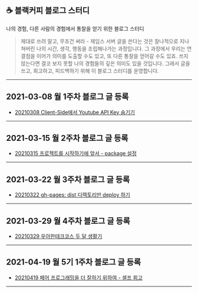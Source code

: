 ## ☕ 블랙커피 블로그 스터디

나의 경험, 다른 사람의 경험에서 통찰을 얻기 위한 블로그 스터디

> 제대로 쓰려 말고, 무조건 써라 - 제임스 서버
> 글을 쓴다는 것은 찰나적으로 지나쳐버린 나의 시간, 생각, 행동을 조립해나가는 과정입니다. 그 과정에서 우리는 연결점을 이어가 의미를 도출할 수도 있고, 또 다른 통찰을 얻어갈 수도 있죠. 쓰지 않는다면 결코 보지 못할 나의 경험들의 깊은 의미도 있을 것입니다. 그래서 글을쓰고, 회고하고, 피드백하기 위해 이 블로그 스터디를 운영합니다.

---

## 2021-03-08 월 1주차 블로그 글 등록

- [20210308 Client-Side에서 Youtube API Key 숨기기](https://velog.io/@bigsaigon333/Client-Side%EC%97%90%EC%84%9C-Youtube-API-Key-%EC%88%A8%EA%B8%B0%EA%B8%B0)

---

## 2021-03-15 월 2주차 블로그 글 등록

- [20210315 프로젝트를 시작하기에 앞서 - package 설정](https://velog.io/@bigsaigon333/%ED%94%84%EB%A1%9C%EC%A0%9D%ED%8A%B8%EB%A5%BC-%EC%8B%9C%EC%9E%91%ED%95%98%EA%B8%B0%EC%97%90-%EC%95%9E%EC%84%9C-package-%EC%84%A4%EC%A0%95)

---

## 2021-03-22 월 3주차 블로그 글 등록

- [20210322 gh-pages: dist 디렉토리만 deploy 하기](https://velog.io/@bigsaigon333/gh-pages-dist-%EB%94%94%EB%A0%89%ED%86%A0%EB%A6%AC%EB%A7%8C-deploy-%ED%95%98%EA%B8%B0)

---

## 2021-03-29 월 4주차 블로그 글 등록

- [20210329 우아한테크코스 두 달 생활기](https://velog.io/@bigsaigon333/%EC%9A%B0%EC%95%84%ED%95%9C%ED%85%8C%ED%81%AC%EC%BD%94%EC%8A%A4-%EB%91%90-%EB%8B%AC-%EC%83%9D%ED%99%9C%EA%B8%B0)

---


## 2021-04-19 월 5기 1주차 블로그 글 등록

- [20210419 페어 프로그래밍을 더 잘하기 위하여 - 셀프 회고](https://velog.io/@bigsaigon333/%ED%8E%98%EC%96%B4-%ED%94%84%EB%A1%9C%EA%B7%B8%EB%9E%98%EB%B0%8D%EC%9D%84-%EB%8D%94-%EC%9E%98%ED%95%98%EA%B8%B0-%EC%9C%84%ED%95%98%EC%97%AC-%EC%85%80%ED%94%84-%ED%9A%8C%EA%B3%A0)
---
